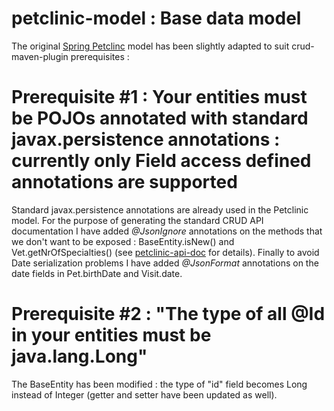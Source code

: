 # **petclinic-model** : Base data model

The original [Spring Petclinc](https://github.com/spring-projects/spring-petclinic) model has been slightly adapted to suit crud-maven-plugin prerequisites :

Prerequisite #1 : Your entities must be POJOs annotated with standard **javax.persistence annotations** : currently only **Field access** defined annotations are supported
================
Standard javax.persistence annotations are already used in the Petclinic model.
For the purpose of generating the standard CRUD API documentation I have added *@JsonIgnore* annotations on the methods that we don't want to be exposed : BaseEntity.isNew() and Vet.getNrOfSpecialties() (see [petclinic-api-doc](https://github.com/yanndemel/crud-rest-gen/tree/master/sample-app/petclinic-api-doc) for details).
Finally to avoid Date serialization problems I have added *@JsonFormat* annotations on the date fields in Pet.birthDate and Visit.date.



Prerequisite #2 : "The type of all @Id in your entities must be java.lang.Long"
================
The BaseEntity has been modified : the type of "id" field becomes Long instead of Integer (getter and setter have been updated as well).

